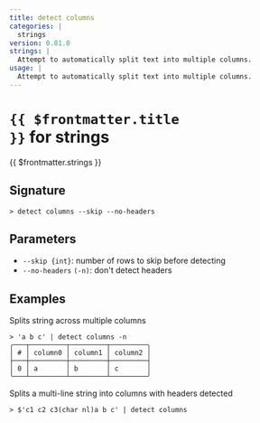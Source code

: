 ```yaml
---
title: detect columns
categories: |
  strings
version: 0.81.0
strings: |
  Attempt to automatically split text into multiple columns.
usage: |
  Attempt to automatically split text into multiple columns.
---
```


# <code>{{ $frontmatter.title }}</code> for strings

<div class='command-title'>{{ $frontmatter.strings }}</div>

## Signature

```> detect columns --skip --no-headers```

## Parameters

 -  `--skip {int}`: number of rows to skip before detecting
 -  `--no-headers` `(-n)`: don't detect headers

## Examples

Splits string across multiple columns
```shell
> 'a b c' | detect columns -n
╭───┬─────────┬─────────┬─────────╮
│ # │ column0 │ column1 │ column2 │
├───┼─────────┼─────────┼─────────┤
│ 0 │ a       │ b       │ c       │
╰───┴─────────┴─────────┴─────────╯

```

Splits a multi-line string into columns with headers detected
```shell
> $'c1 c2 c3(char nl)a b c' | detect columns

```
